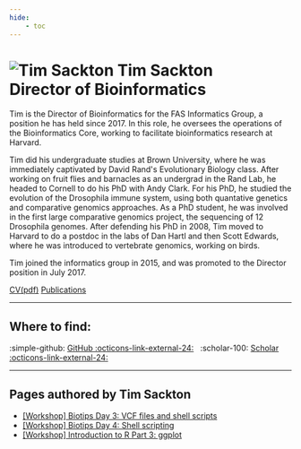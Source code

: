 ```yaml
---
hide:
    - toc
---
```


<h1 class="profile-header">
  <img src="/img/people/timsackton.jpg" alt="Tim Sackton">
  <span class="profile-name">
    Tim Sackton<br>
    <span class="profile-title">Director of Bioinformatics</span>
  </span>
</h1>

Tim is the Director of Bioinformatics for the FAS Informatics Group, a position he has held since 2017. In this role, he oversees the operations of the Bioinformatics Core, working to facilitate bioinformatics research at Harvard. 

Tim did his undergraduate studies at Brown University, where he was immediately captivated by David Rand's Evolutionary Biology class. After working on fruit flies and barnacles as an undergrad in the Rand Lab, he headed to Cornell to do his PhD with Andy Clark. For his PhD, he studied the evolution of the Drosophila immune system, using both quantative genetics and comparative genomics approaches. As a PhD student, he was involved in the first large comparative genomics project, the sequencing of 12 Drosophila genomes. After defending his PhD in 2008, Tim moved to Harvard to do a postdoc in the labs of Dan Hartl and then Scott Edwards, where he was introduced to vertebrate genomics, working on birds. 

Tim joined the informatics group in 2015, and was promoted to the Director position in July 2017.

[CV(pdf)](files/Sackton-CV-current.pdf)
[Publications](https://scholar.google.com/citations?hl=en&user=u8RfnXoAAAAJ&view_op=list_works&sortby=pubdate)


---

## Where to find:

:simple-github: [GitHub :octicons-link-external-24:](https://github.com/tsackton) &nbsp; :scholar-100: [Scholar :octicons-link-external-24:](https://scholar.google.com/citations?hl=en&user=u8RfnXoAAAAJ&view_op=list_works&sortby=pubdate)

---

## Pages authored by Tim Sackton

 - [[Workshop] Biotips Day 3: VCF files and shell scripts](../workshops/biotips/Biotips-workshop-Day3.md)
 - [[Workshop] Biotips Day 4: Shell scripting](../workshops/biotips/Biotips-workshop-Day4.md)
 - [[Workshop] Introduction to R Part 3: ggplot](../workshops/intro-r/R-workshop-Part3.md)